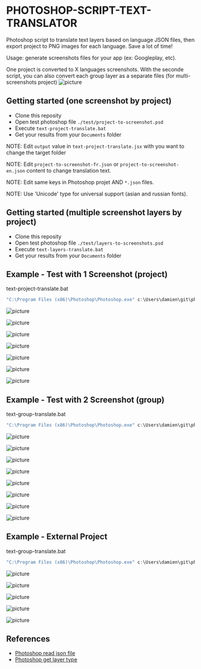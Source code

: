 PHOTOSHOP-SCRIPT-TEXT-TRANSLATOR
================================

Photoshop script to translate text layers based on language JSON files, then export project to PNG images for each language. Save a lot of time!

Usage: generate screenshots files for your app (ex: Googleplay, etc).

One project is converted to X languages screenshots. With the seconde script, you can also convert each group layer as a separate files (for multi-screenshots project)
![picture](docs/example-ScreenShot007.png)

## Getting started (one screenshot by project)

* Clone this reposity
* Open test photoshop file `./test/project-to-screenshot.psd`
* Execute `text-project-translate.bat`
* Get your results from your `Documents` folder

NOTE: Edit `output` value in `text-project-translate.jsx` with you want to change the target folder

NOTE: Edit `project-to-screenshot-fr.json` or `project-to-screenshot-en.json` content to change translation text.

NOTE: Edit same keys in Photoshop projet AND `*.json` files.

NOTE: Use 'Unicode' type for universal support (asian and russian fonts). 

## Getting started (multiple screenshot layers by project)

* Clone this reposity
* Open test photoshop file `./test/layers-to-screenshots.psd`
* Execute `text-layers-translate.bat`
* Get your results from your `Documents` folder

## Example - Test with 1 Screenshot (project)

text-project-translate.bat
```javascript
"C:\Program Files (x86)\Photoshop\Photoshop.exe" c:\Users\damien\git\photoshop-script-text-translator\text-project-translate.jsx
```
![picture](docs/project-ScreenShot000.png)

![picture](docs/project-ScreenShot001.png)

![picture](docs/project-ScreenShot002.png)

![picture](docs/project-ScreenShot003.png)

![picture](docs/project-ScreenShot004.png)

![picture](docs/project-ScreenShot005.png)

![picture](docs/project-ScreenShot006.png)

## Example - Test with 2 Screenshot (group)

text-group-translate.bat
```javascript
"C:\Program Files (x86)\Photoshop\Photoshop.exe" c:\Users\damien\git\photoshop-script-text-translator\text-groups-translate.jsx
```

![picture](docs/group-ScreenShot000.png)

![picture](docs/group-ScreenShot001.png)

![picture](docs/group-ScreenShot002.png)

![picture](docs/group-ScreenShot003.png)

![picture](docs/group-ScreenShot004.png)

![picture](docs/group-ScreenShot005.png)

![picture](docs/group-ScreenShot006.png)

![picture](docs/group-ScreenShot007.png)


## Example - External Project

text-group-translate.bat
```javascript
"C:\Program Files (x86)\Photoshop\Photoshop.exe" c:\Users\damien\git\photoshop-script-text-translator\text-groups-translate.jsx
```

![picture](docs/example-ScreenShot002.png)

![picture](docs/example-ScreenShot004.png)

![picture](docs/example-ScreenShot005.png)

![picture](docs/example-ScreenShot006.png)

![picture](docs/example-ScreenShot007.png)


## References

- [Photoshop read json file](https://github.com/fabianmoronzirfas/extendscript/wiki/Read-In-JSON-From-File-And-DONT-Eval)
- [Photoshop get layer type](http://creativetuts.com/photoshop-script-determine-layer-kind/)